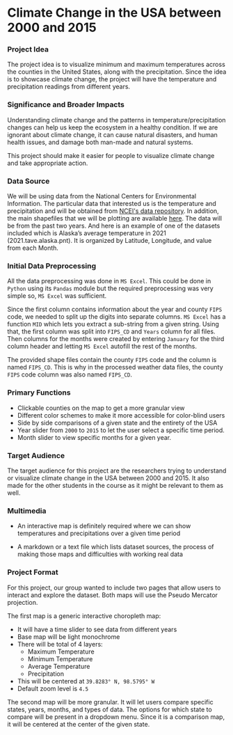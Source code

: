 # Climate Change in the USA between 2000 and 2015

### Project Idea
The project idea is to visualize minimum and maximum temperatures across the counties in the United States, along with the precipitation. Since the idea is to showcase climate change, the project will have the temperature and precipitation readings from different years.

### Significance and Broader Impacts
Understanding climate change and the patterns in temperature/precipitation changes can help us keep the ecosystem in a healthy condition. If we are ignorant about climate change, it can cause natural disasters, and human health issues, and damage both man-made and natural systems.

This project should make it easier for people to visualize climate change and take appropriate action.

### Data Source
We will be using data from the National Centers for Environmental Information. The particular data that interested us is the temperature and precipitation and will be obtained from [NCEI's data repository](https://www.ncei.noaa.gov/pub/data/cirs/climgrid/). In addition, the main shapefiles that we will be plotting are available [here](https://www.ncei.noaa.gov/pub/data/cirs/climdiv/). The data will be from the past two years. And here is an example of one of the datasets included which is Alaska’s average temperature in 2021 (2021.tave.alaska.pnt). It is organized by Latitude, Longitude, and value from each Month.

### Initial Data Preprocessing
All the data preprocessing was done in `MS Excel`. This could be done in `Python` using its `Pandas` module but the required preprocessing was very simple so, `MS Excel` was sufficient.

Since the first column contains information about the year and county `FIPS` code, we needed to split up the digits into separate columns. `MS Excel` has a function `MID` which lets you extract a sub-string from a given string. Using that, the first column was split into `FIPS_CD` and `Years` column for all files. 
Then columns for the months were created by entering `January` for the third column header and letting `MS Excel` autofill the rest of the months.

The provided shape files contain the county `FIPS` code and the column is named `FIPS_CD`. This is why in the processed weather data files, the county `FIPS` code column was also named `FIPS_CD`. 

### Primary Functions
- Clickable counties on the map to get a more granular view
- Different color schemes to make it more accessible for color-blind users
- Side by side comparisons of a given state and the entirety of the USA
- Year slider from `2000` to `2015` to let the user select a specific time period.
- Month slider to view specific months for a given year.

### Target Audience
The target audience for this project are the researchers trying to understand or visualize climate change in the USA between 2000 and 2015. It also made for the other students in the course as it might be relevant to them as well.

### Multimedia
- An interactive map is definitely required where we can show temperatures and precipitations over a given time period

- A markdown or a text file which lists dataset sources, the process of making those maps and difficulties with working real data

### Project Format
For this project, our group wanted to include two pages that allow users to interact and explore the dataset. Both maps will use the Pseudo Mercator projection.

The first map is a generic interactive choropleth map:
 - It will have a time slider to see data from different years
 - Base map will be light monochrome
 - There will be total of 4 layers:
    - Maximum Temperature
    - Minimum Temperature
    - Average Temperature
    - Precipitation
- This will be centered at `39.8283° N, 98.5795° W`
- Default zoom level is `4.5`

The second map will be more granular. It will let users compare specific states, years, months, and types of data. The options for which state to compare will be present in a dropdown menu. Since it is a comparison map, it will be centered at the center of the given state.